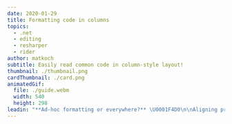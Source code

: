 ```yaml
---
date: 2020-01-29
title: Formatting code in columns
topics:
  - .net
  - editing
  - resharper
  - rider
author: matkoch
subtitle: Easily read common code in column-style layout!
thumbnail: ./thumbnail.png
cardThumbnail: ./card.png
animatedGif:
  file: ./guide.webm
  width: 540
  height: 298
leadin: "**Ad-hoc formatting or everywhere?** \U0001F4D0\n\nAligning properties in columns can greatly improve readability for DTOs or vector data types. We can also align binary expressions, invocations and many more constructs. However, often we don't want to apply such formatting across our whole code base, but in very particular cases. Using **formatter comments**, we can format our code just for a specific scope:\n\n```\npublic class PersonDto\n{\n    // @formatter:<setting_name> <value>\n    public Guid     PersonGuid  { get; set; }\n    public int      PersonId    { get; set; }\n    public DateTime UtcCreated  { get; set; }\n    public DateTime UtcModified { get; set; }\n    public string   Name        { get; set; }\n    public string   Email       { get; set; }\n    public string   City        { get; set; }\n    public string   State       { get; set; }\n    public int      ZipCode     { get; set; }\n    // @formatter:<setting_name> restore\n}\n```\n\nIn order to determine the `setting_name` and `value`, we recommend to first change the formatting through the settings dialog, save it to the solution layer, and then to identify the added line in `your-solution.sln.dotsettings`.\n\nMay the formatting be with you! \U0001F9D9\U0001F3FB\n\n### See Also\n- [\"Formatting\" on the JetBrains .NET blog](https://blog.jetbrains.com/dotnet/?s=formatting)\n- [Format and Reformat Code](https://www.jetbrains.com/help/rider/Code_Formatting_Style.html)\n"
---
```


